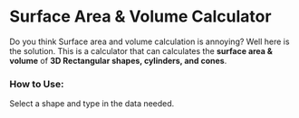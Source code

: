 # Surface Area & Volume Calculator
<p>Do you think Surface area and volume calculation is annoying? Well here is the solution. This is a calculator
 that can calculates the <b>surface area & volume</b> of <b>3D Rectangular shapes, cylinders, and cones</b>.</p>
<h3>How to Use: </h3>
<p>Select a shape and type in the data needed. </p>
